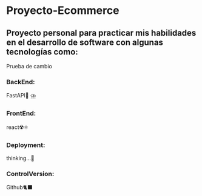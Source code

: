 # Proyecto-Ecommerce 
## Proyecto personal para practicar mis habilidades en el desarrollo de software con algunas tecnologías como:
Prueba de cambio
### BackEnd:    
FastAPI🐍 ⛈️

### FrontEnd:    
react☢️⚛️

### Deployment:    
thinking...💭

### ControlVersion:    
Github🐈‍⬛
